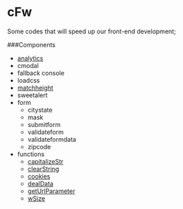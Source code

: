 # cFw
Some codes that will speed up our front-end development;

###Components
- [analytics](https://github.com/Ceicom/cFw/tree/master/dev/js/config/analytics)
- cmodal
- fallback console
- loadcss
- [matchheight](https://github.com/Ceicom/cFw/tree/master/dev/js/config/matchheight)
- sweetalert
- form
    - citystate
    - mask
    - submitform
    - validateform
    - validateformdata
    - zipcode
- functions
    - [capitalizeStr](https://github.com/Ceicom/cFw/blob/master/dev/js/plugin/funcs/funcs.js#capitalizeStr)
    - [clearString](https://github.com/Ceicom/cFw/blob/master/dev/js/plugin/funcs/funcs.js#clearString)
    - [cookies](https://github.com/Ceicom/cFw/blob/master/dev/js/plugin/funcs/funcs.js#cookies)
    - [dealData](https://github.com/Ceicom/cFw/blob/master/dev/js/plugin/funcs/funcs.js#dealData)
    - [getUrlParameter](https://github.com/Ceicom/cFw/blob/master/dev/js/plugin/funcs/funcs.js#getUrlParameter)
    - [wSize](https://github.com/Ceicom/cFw/blob/master/dev/js/plugin/funcs/funcs.js#wSize)